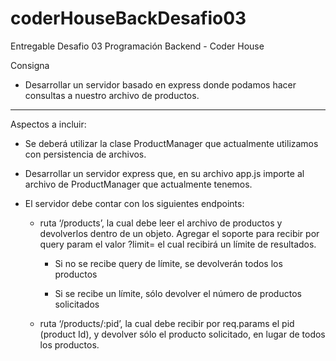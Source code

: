 # coderHouseBackDesafio03

Entregable Desafio 03 Programación Backend - Coder House

Consigna

- Desarrollar un servidor basado en express donde podamos hacer consultas a nuestro archivo de productos.

---

Aspectos a incluir:

- Se deberá utilizar la clase ProductManager que actualmente utilizamos con persistencia de archivos.

- Desarrollar un servidor express que, en su archivo app.js importe al archivo de ProductManager que actualmente tenemos.

- El servidor debe contar con los siguientes endpoints:

  - ruta ‘/products’, la cual debe leer el archivo de productos y devolverlos dentro de un objeto. Agregar el soporte para recibir por query param el valor ?limit= el cual recibirá un límite de resultados.

    - Si no se recibe query de límite, se devolverán todos los productos

    - Si se recibe un límite, sólo devolver el número de productos solicitados

  - ruta ‘/products/:pid’, la cual debe recibir por req.params el pid (product Id), y devolver sólo el producto solicitado, en lugar de todos los productos.
